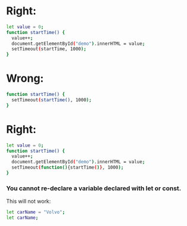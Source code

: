 # Right: 
```bash
let value = 0;
function startTime() {
  value++;
  document.getElementById("demo").innerHTML = value;
  setTimeout(startTime, 1000);
}
```

# Wrong: 
```bash
function startTime() {
  setTimeout(startTime(), 1000);
}
```

# Right: 
```bash
let value = 0;
function startTime() {
  value++;
  document.getElementById("demo").innerHTML = value;
  setTimeout(function(){startTime()}, 1000);
}
```

### You cannot re-declare a variable declared with let or const.

This will not work:
```bash
let carName = "Volvo";
let carName;
```
